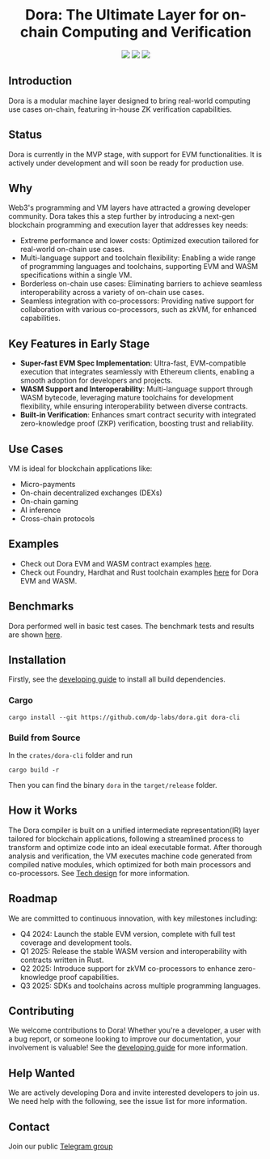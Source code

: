 <h1 align="center">Dora: The Ultimate Layer for on-chain Computing and Verification</h1>

<p align="center">
  <img src="https://github.com/dp-labs/dora/workflows/CI/badge.svg">
  <img src="https://img.shields.io/badge/PRs-welcome-brightgreen.svg?style=flat-square">
  <img src="https://img.shields.io/github/license/dp-labs/dora.svg">
</p>

## Introduction

Dora is a modular machine layer designed to bring real-world computing use cases on-chain, featuring in-house ZK verification capabilities.

## Status

Dora is currently in the MVP stage, with support for EVM functionalities. It is actively under development and will soon be ready for production use.

## Why

Web3's programming and VM layers have attracted a growing developer community. Dora takes this a step further by introducing a next-gen blockchain programming and execution layer that addresses key needs:

- Extreme performance and lower costs: Optimized execution tailored for real-world on-chain use cases.
- Multi-language support and toolchain flexibility: Enabling a wide range of programming languages and toolchains, supporting EVM and WASM specifications within a single VM.
- Borderless on-chain use cases: Eliminating barriers to achieve seamless interoperability across a variety of on-chain use cases.
- Seamless integration with co-processors: Providing native support for collaboration with various co-processors, such as zkVM, for enhanced capabilities.

## Key Features in Early Stage

- **Super-fast EVM Spec Implementation**: Ultra-fast, EVM-compatible execution that integrates seamlessly with Ethereum clients, enabling a smooth adoption for developers and projects.
- **WASM Support and Interoperability**: Multi-language support through WASM bytecode, leveraging mature toolchains for development flexibility, while ensuring interoperability between diverse contracts.
- **Built-in Verification**: Enhances smart contract security with integrated zero-knowledge proof (ZKP) verification, boosting trust and reliability.

## Use Cases

VM is ideal for blockchain applications like:

- Micro-payments
- On-chain decentralized exchanges (DEXs)
- On-chain gaming
- AI inference
- Cross-chain protocols

## Examples

- Check out Dora EVM and WASM contract examples [here](./examples/).
- Check out Foundry, Hardhat and Rust toolchain examples [here](https://github.com/dp-labs/examples) for Dora EVM and WASM.

## Benchmarks

Dora performed well in basic test cases. The benchmark tests and results are shown [here](./tests/bench/).

## Installation

Firstly, see the [developing guide](./docs/dev/guide.md) to install all build dependencies.

### Cargo

```shell
cargo install --git https://github.com/dp-labs/dora.git dora-cli
```

### Build from Source

In the `crates/dora-cli` folder and run

```shell
cargo build -r
```

Then you can find the binary `dora` in the `target/release` folder.

## How it Works

The Dora compiler is built on a unified intermediate representation(IR) layer tailored for blockchain applications, following a streamlined process to transform and optimize code into an ideal executable format. After thorough analysis and verification, the VM executes machine code generated from compiled native modules, which optimized for both main processors and co-processors. See [Tech design](./docs/design/tech.md) for more information.

## Roadmap

We are committed to continuous innovation, with key milestones including:

- Q4 2024: Launch the stable EVM version, complete with full test coverage and development tools.
- Q1 2025: Release the stable WASM version and interoperability with contracts written in Rust.
- Q2 2025: Introduce support for zkVM co-processors to enhance zero-knowledge proof capabilities.
- Q3 2025: SDKs and toolchains across multiple programming languages.

## Contributing

We welcome contributions to Dora! Whether you're a developer, a user with a bug report, or someone looking to improve our documentation, your involvement is valuable! See the [developing guide](./docs/dev/guide.md) for more information.

## Help Wanted

We are actively developing Dora and invite interested developers to join us. We need help with the following, see the issue list for more information.

## Contact

Join our public [Telegram group](https://t.me/+_OlJfYAc9QM2ODVl)
